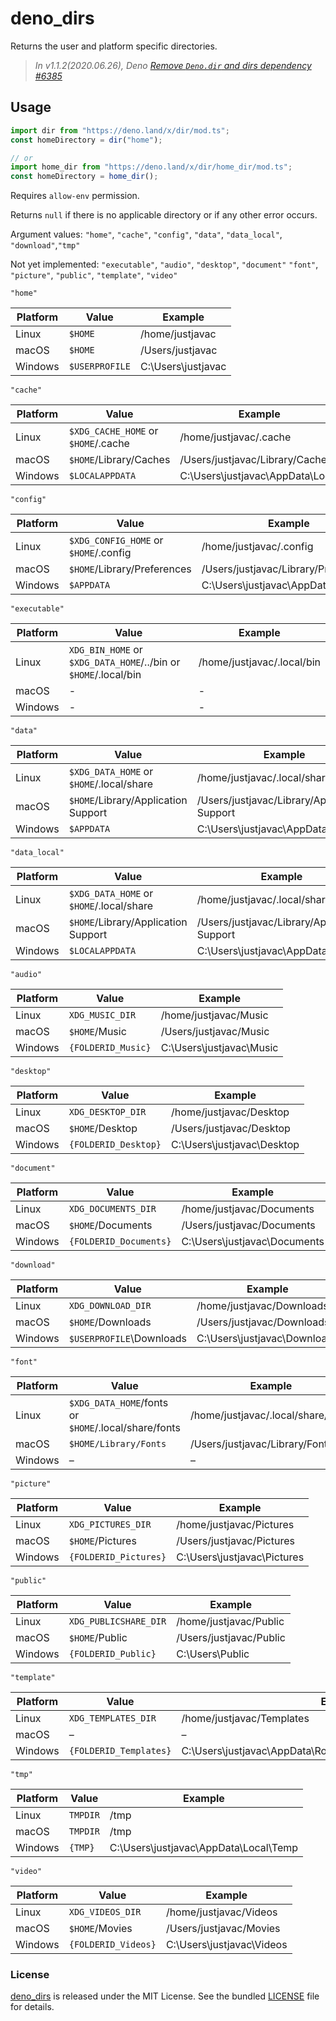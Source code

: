 # deno_dirs

Returns the user and platform specific directories.

> _In v1.1.2(2020.06.26), Deno
> [Remove `Deno.dir` and dirs dependency #6385](https://github.com/denoland/deno/pull/6385)_

## Usage

```ts
import dir from "https://deno.land/x/dir/mod.ts";
const homeDirectory = dir("home");

// or
import home_dir from "https://deno.land/x/dir/home_dir/mod.ts";
const homeDirectory = home_dir();
```

Requires `allow-env` permission.

Returns `null` if there is no applicable directory or if any other error occurs.

Argument values: `"home"`, `"cache"`, `"config"`, `"data"`, `"data_local"`,
`"download"`,`"tmp"`

Not yet implemented: `"executable"`, `"audio"`, `"desktop"`, `"document"`
`"font"`, `"picture"`, `"public"`, `"template"`, `"video"`

`"home"`

| Platform | Value          | Example            |
| -------- | -------------- | ------------------ |
| Linux    | `$HOME`        | /home/justjavac    |
| macOS    | `$HOME`        | /Users/justjavac   |
| Windows  | `$USERPROFILE` | C:\Users\justjavac |

`"cache"`

| Platform | Value                               | Example                          |
| -------- | ----------------------------------- | -------------------------------- |
| Linux    | `$XDG_CACHE_HOME` or `$HOME`/.cache | /home/justjavac/.cache           |
| macOS    | `$HOME`/Library/Caches              | /Users/justjavac/Library/Caches  |
| Windows  | `$LOCALAPPDATA`                     | C:\Users\justjavac\AppData\Local |

`"config"`

| Platform | Value                                 | Example                              |
| -------- | ------------------------------------- | ------------------------------------ |
| Linux    | `$XDG_CONFIG_HOME` or `$HOME`/.config | /home/justjavac/.config              |
| macOS    | `$HOME`/Library/Preferences           | /Users/justjavac/Library/Preferences |
| Windows  | `$APPDATA`                            | C:\Users\justjavac\AppData\Roaming   |

`"executable"`

| Platform | Value                                                           | Example                    |
| -------- | --------------------------------------------------------------- | -------------------------- |
| Linux    | `XDG_BIN_HOME` or `$XDG_DATA_HOME`/../bin or `$HOME`/.local/bin | /home/justjavac/.local/bin |
| macOS    | -                                                               | -                          |
| Windows  | -                                                               | -                          |

`"data"`

| Platform | Value                                    | Example                                      |
| -------- | ---------------------------------------- | -------------------------------------------- |
| Linux    | `$XDG_DATA_HOME` or `$HOME`/.local/share | /home/justjavac/.local/share                 |
| macOS    | `$HOME`/Library/Application Support      | /Users/justjavac/Library/Application Support |
| Windows  | `$APPDATA`                               | C:\Users\justjavac\AppData\Roaming           |

`"data_local"`

| Platform | Value                                    | Example                                      |
| -------- | ---------------------------------------- | -------------------------------------------- |
| Linux    | `$XDG_DATA_HOME` or `$HOME`/.local/share | /home/justjavac/.local/share                 |
| macOS    | `$HOME`/Library/Application Support      | /Users/justjavac/Library/Application Support |
| Windows  | `$LOCALAPPDATA`                          | C:\Users\justjavac\AppData\Local             |

`"audio"`

| Platform | Value              | Example                  |
| -------- | ------------------ | ------------------------ |
| Linux    | `XDG_MUSIC_DIR`    | /home/justjavac/Music    |
| macOS    | `$HOME`/Music      | /Users/justjavac/Music   |
| Windows  | `{FOLDERID_Music}` | C:\Users\justjavac\Music |

`"desktop"`

| Platform | Value                | Example                    |
| -------- | -------------------- | -------------------------- |
| Linux    | `XDG_DESKTOP_DIR`    | /home/justjavac/Desktop    |
| macOS    | `$HOME`/Desktop      | /Users/justjavac/Desktop   |
| Windows  | `{FOLDERID_Desktop}` | C:\Users\justjavac\Desktop |

`"document"`

| Platform | Value                  | Example                      |
| -------- | ---------------------- | ---------------------------- |
| Linux    | `XDG_DOCUMENTS_DIR`    | /home/justjavac/Documents    |
| macOS    | `$HOME`/Documents      | /Users/justjavac/Documents   |
| Windows  | `{FOLDERID_Documents}` | C:\Users\justjavac\Documents |

`"download"`

| Platform | Value                    | Example                      |
| -------- | ------------------------ | ---------------------------- |
| Linux    | `XDG_DOWNLOAD_DIR`       | /home/justjavac/Downloads    |
| macOS    | `$HOME`/Downloads        | /Users/justjavac/Downloads   |
| Windows  | `$USERPROFILE`\Downloads | C:\Users\justjavac\Downloads |

`"font"`

| Platform | Value                                                | Example                            |
| -------- | ---------------------------------------------------- | ---------------------------------- |
| Linux    | `$XDG_DATA_HOME`/fonts or `$HOME`/.local/share/fonts | /home/justjavac/.local/share/fonts |
| macOS    | `$HOME/Library/Fonts`                                | /Users/justjavac/Library/Fonts     |
| Windows  | –                                                    | –                                  |

`"picture"`

| Platform | Value                 | Example                     |
| -------- | --------------------- | --------------------------- |
| Linux    | `XDG_PICTURES_DIR`    | /home/justjavac/Pictures    |
| macOS    | `$HOME`/Pictures      | /Users/justjavac/Pictures   |
| Windows  | `{FOLDERID_Pictures}` | C:\Users\justjavac\Pictures |

`"public"`

| Platform | Value                 | Example                 |
| -------- | --------------------- | ----------------------- |
| Linux    | `XDG_PUBLICSHARE_DIR` | /home/justjavac/Public  |
| macOS    | `$HOME`/Public        | /Users/justjavac/Public |
| Windows  | `{FOLDERID_Public}`   | C:\Users\Public         |

`"template"`

| Platform | Value                  | Example                                                        |
| -------- | ---------------------- | -------------------------------------------------------------- |
| Linux    | `XDG_TEMPLATES_DIR`    | /home/justjavac/Templates                                      |
| macOS    | –                      | –                                                              |
| Windows  | `{FOLDERID_Templates}` | C:\Users\justjavac\AppData\Roaming\Microsoft\Windows\Templates |

`"tmp"`

| Platform | Value    | Example                               |
| -------- | -------- | ------------------------------------- |
| Linux    | `TMPDIR` | /tmp                                  |
| macOS    | `TMPDIR` | /tmp                                  |
| Windows  | `{TMP}`  | C:\Users\justjavac\AppData\Local\Temp |

`"video"`

| Platform | Value               | Example                   |
| -------- | ------------------- | ------------------------- |
| Linux    | `XDG_VIDEOS_DIR`    | /home/justjavac/Videos    |
| macOS    | `$HOME`/Movies      | /Users/justjavac/Movies   |
| Windows  | `{FOLDERID_Videos}` | C:\Users\justjavac\Videos |

### License

[deno_dirs](https://github.com/justjavac/deno_dirs) is released under the MIT
License. See the bundled [LICENSE](./LICENSE) file for details.
